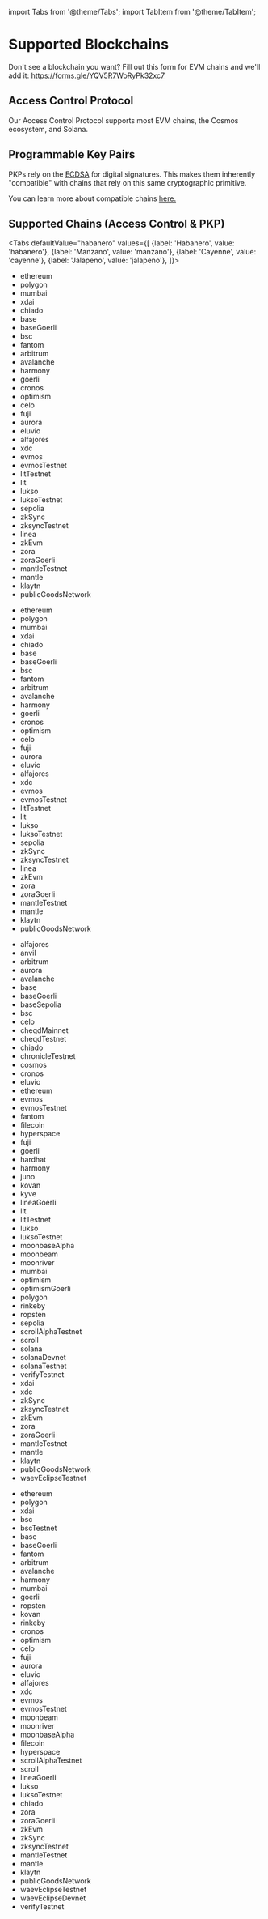 import Tabs from '@theme/Tabs';
import TabItem from '@theme/TabItem';

# Supported Blockchains

Don't see a blockchain you want?  Fill out this form for EVM chains and we'll add it: https://forms.gle/YQV5R7WoRyPk32xc7

## Access Control Protocol

Our Access Control Protocol supports most EVM chains, the Cosmos ecosystem, and Solana.

## Programmable Key Pairs

PKPs rely on the [ECDSA](https://blog.cloudflare.com/ecdsa-the-digital-signature-algorithm-of-a-better-internet/) for digital signatures. This makes them inherently "compatible" with chains that rely on this same cryptographic primitive.

You can learn more about compatible chains [here.](http://ethanfast.com/top-crypto.html)

## Supported Chains (Access Control & PKP)

<Tabs
defaultValue="habanero"
values={[
{label: 'Habanero', value: 'habanero'},
{label: 'Manzano', value: 'manzano'},
{label: 'Cayenne', value: 'cayenne'},
{label: 'Jalapeno', value: 'jalapeno'},
]}>

<TabItem value="habanero">

- ethereum
- polygon
- mumbai
- xdai
- chiado
- base
- baseGoerli
- bsc
- fantom
- arbitrum
- avalanche
- harmony
- goerli
- cronos
- optimism
- celo
- fuji
- aurora
- eluvio
- alfajores
- xdc
- evmos
- evmosTestnet
- litTestnet
- lit
- lukso
- luksoTestnet
- sepolia
- zkSync
- zksyncTestnet
- linea
- zkEvm
- zora
- zoraGoerli
- mantleTestnet
- mantle
- klaytn
- publicGoodsNetwork

</TabItem>

<TabItem value="manzano">

- ethereum
- polygon
- mumbai
- xdai
- chiado
- base
- baseGoerli
- bsc
- fantom
- arbitrum
- avalanche
- harmony
- goerli
- cronos
- optimism
- celo
- fuji
- aurora
- eluvio
- alfajores
- xdc
- evmos
- evmosTestnet
- litTestnet
- lit
- lukso
- luksoTestnet
- sepolia
- zkSync
- zksyncTestnet
- linea
- zkEvm
- zora
- zoraGoerli
- mantleTestnet
- mantle
- klaytn
- publicGoodsNetwork

</TabItem>

<TabItem value="cayenne">

- alfajores
- anvil
- arbitrum
- aurora
- avalanche
- base
- baseGoerli
- baseSepolia
- bsc
- celo
- cheqdMainnet
- cheqdTestnet
- chiado
- chronicleTestnet
- cosmos
- cronos
- eluvio
- ethereum
- evmos
- evmosTestnet
- fantom
- filecoin
- hyperspace
- fuji
- goerli
- hardhat
- harmony
- juno
- kovan
- kyve
- lineaGoerli
- lit
- litTestnet
- lukso
- luksoTestnet
- moonbaseAlpha
- moonbeam
- moonriver
- mumbai
- optimism
- optimismGoerli
- polygon
- rinkeby
- ropsten
- sepolia
- scrollAlphaTestnet
- scroll
- solana
- solanaDevnet
- solanaTestnet
- verifyTestnet
- xdai
- xdc
- zkSync
- zksyncTestnet
- zkEvm
- zora
- zoraGoerli
- mantleTestnet
- mantle
- klaytn
- publicGoodsNetwork
- waevEclipseTestnet

</TabItem>

<TabItem value="jalapeno">

- ethereum
- polygon
- xdai
- bsc
- bscTestnet
- base
- baseGoerli
- fantom
- arbitrum
- avalanche
- harmony
- mumbai
- goerli
- ropsten
- kovan
- rinkeby
- cronos
- optimism
- celo
- fuji
- aurora
- eluvio
- alfajores
- xdc
- evmos
- evmosTestnet
- moonbeam
- moonriver
- moonbaseAlpha
- filecoin
- hyperspace
- scrollAlphaTestnet
- scroll
- lineaGoerli
- lukso
- luksoTestnet
- chiado
- zora
- zoraGoerli
- zkEvm
- zkSync
- zksyncTestnet
- mantleTestnet
- mantle
- klaytn
- publicGoodsNetwork
- waevEclipseTestnet
- waevEclipseDevnet
- verifyTestnet

</TabItem>

</Tabs>